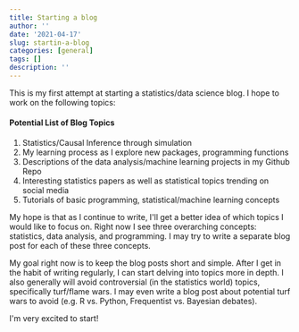 ```yaml
---
title: Starting a blog
author: ''
date: '2021-04-17'
slug: startin-a-blog
categories: [general]
tags: []
description: ''
---
```


This is my first attempt at starting a statistics/data science blog.  I hope to work on the following topics:


#### Potential List of Blog Topics

1. Statistics/Causal Inference through simulation 
2. My learning process as I explore new packages, programming functions
3. Descriptions of the data analysis/machine learning projects in my Github Repo 
4. Interesting statistics papers as well as statistical topics trending on social media
5. Tutorials of basic programming, statistical/machine learning concepts 

My hope is that as I continue to write, I'll get a better idea of which topics I would like to focus on.  Right now I see three overarching concepts: statistics, data analysis, and programming. I may try to write a separate blog post for each of these three concepts.  

My goal right now is to keep the blog posts short and simple.  After I get in the habit of writing regularly, I can start delving into topics more in depth.   I also generally will avoid controversial (in the statistics world) topics, specifically turf/flame wars.  I may even write a blog post about potential turf wars to avoid  (e.g. R vs. Python, Frequentist vs. Bayesian debates).

I'm very excited to start!
